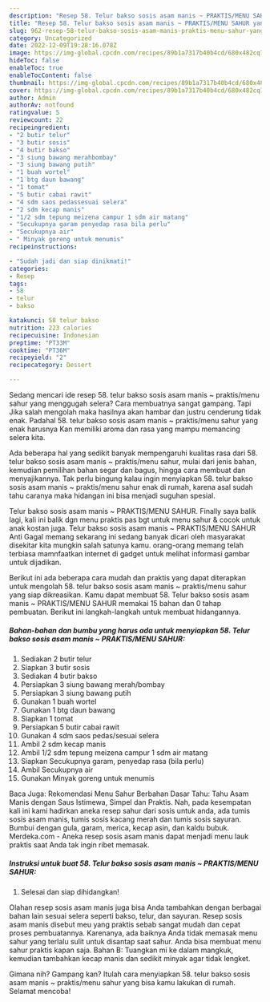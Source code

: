 ```yaml
---
description: "Resep 58. Telur bakso sosis asam manis ~ PRAKTIS/MENU SAHUR yang Sempurna, Buat Buka Puasa Lezat Sekali"
title: "Resep 58. Telur bakso sosis asam manis ~ PRAKTIS/MENU SAHUR yang Sempurna, Buat Buka Puasa Lezat Sekali"
slug: 962-resep-58-telur-bakso-sosis-asam-manis-praktis-menu-sahur-yang-sempurna-buat-buka-puasa-lezat-sekali
category: Uncategorized
date: 2022-12-09T19:28:16.078Z
image: https://img-global.cpcdn.com/recipes/89b1a7317b40b4cd/680x482cq70/58-telur-bakso-sosis-asam-manis-praktismenu-sahur-foto-resep-utama.jpg
hideToc: false
enableToc: true
enableTocContent: false
thumbnail: https://img-global.cpcdn.com/recipes/89b1a7317b40b4cd/680x482cq70/58-telur-bakso-sosis-asam-manis-praktismenu-sahur-foto-resep-utama.jpg
cover: https://img-global.cpcdn.com/recipes/89b1a7317b40b4cd/680x482cq70/58-telur-bakso-sosis-asam-manis-praktismenu-sahur-foto-resep-utama.jpg
author: Admin
authorAv: notfound
ratingvalue: 5
reviewcount: 22
recipeingredient:
- "2 butir telur"
- "3 butir sosis"
- "4 butir bakso"
- "3 siung bawang merahbombay"
- "3 siung bawang putih"
- "1 buah wortel"
- "1 btg daun bawang"
- "1 tomat"
- "5 butir cabai rawit"
- "4 sdm saos pedassesuai selera"
- "2 sdm kecap manis"
- "1/2 sdm tepung meizena campur 1 sdm air matang"
- "Secukupnya garam penyedap rasa bila perlu"
- "Secukupnya air"
- " Minyak goreng untuk menumis"
recipeinstructions:

- "Sudah jadi dan siap dinikmati!"
categories:
- Resep
tags:
- 58
- telur
- bakso

katakunci: 58 telur bakso 
nutrition: 223 calories
recipecuisine: Indonesian
preptime: "PT33M"
cooktime: "PT36M"
recipeyield: "2"
recipecategory: Dessert

---
```



Sedang mencari ide resep 58. telur bakso sosis asam manis ~ praktis/menu sahur yang menggugah selera? Cara membuatnya sangat gampang. Tapi Jika salah mengolah maka hasilnya akan hambar dan justru cenderung tidak enak. Padahal 58. telur bakso sosis asam manis ~ praktis/menu sahur yang enak harusnya Kan memiliki aroma dan rasa yang mampu memancing selera kita.


Ada beberapa hal yang sedikit banyak mempengaruhi kualitas rasa dari 58. telur bakso sosis asam manis ~ praktis/menu sahur, mulai dari jenis bahan, kemudian pemilihan bahan segar dan bagus, hingga cara membuat dan menyajikannya. Tak perlu bingung kalau ingin menyiapkan 58. telur bakso sosis asam manis ~ praktis/menu sahur enak di rumah, karena asal sudah tahu caranya maka hidangan ini bisa menjadi suguhan spesial.

Telur bakso sosis asam manis ~ PRAKTIS/MENU SAHUR. Finally saya balik lagi, kali ini balik dgn menu praktis pas bgt untuk menu sahur &amp; cocok untuk anak kostan juga. Telur bakso sosis asam manis ~ PRAKTIS/MENU SAHUR Anti Gagal memang sekarang ini sedang banyak dicari oleh masyarakat disekitar kita mungkin salah satunya kamu. orang-orang memang telah terbiasa mamnfaatkan internet di gadget untuk melihat informasi gambar untuk dijadikan.


Berikut ini ada beberapa cara mudah dan praktis yang dapat diterapkan untuk mengolah 58. telur bakso sosis asam manis ~ praktis/menu sahur yang siap dikreasikan. Kamu dapat membuat 58. Telur bakso sosis asam manis ~ PRAKTIS/MENU SAHUR memakai 15 bahan dan 0 tahap pembuatan. Berikut ini langkah-langkah untuk membuat hidangannya.

<!--inarticleads1-->

##### Bahan-bahan dan bumbu yang harus ada untuk menyiapkan 58. Telur bakso sosis asam manis ~ PRAKTIS/MENU SAHUR:

1. Sediakan 2 butir telur
1. Siapkan 3 butir sosis
1. Sediakan 4 butir bakso
1. Persiapkan 3 siung bawang merah/bombay
1. Persiapkan 3 siung bawang putih
1. Gunakan 1 buah wortel
1. Gunakan 1 btg daun bawang
1. Siapkan 1 tomat
1. Persiapkan 5 butir cabai rawit
1. Gunakan 4 sdm saos pedas/sesuai selera
1. Ambil 2 sdm kecap manis
1. Ambil 1/2 sdm tepung meizena campur 1 sdm air matang
1. Siapkan Secukupnya garam, penyedap rasa (bila perlu)
1. Ambil Secukupnya air
1. Gunakan  Minyak goreng untuk menumis


Baca Juga: Rekomendasi Menu Sahur Berbahan Dasar Tahu: Tahu Asam Manis dengan Saus Istimewa, Simpel dan Praktis. Nah, pada kesempatan kali ini kami hadirkan aneka resep sahur dari sosis untuk anda, ada tumis sosis asam manis, tumis sosis kacang merah dan tumis sosis sayuran. Bumbui dengan gula, garam, merica, kecap asin, dan kaldu bubuk. Merdeka.com - Aneka resep sosis asam manis dapat menjadi menu lauk praktis saat Anda tak ingin ribet memasak. 

<!--inarticleads2-->

##### Instruksi untuk buat 58. Telur bakso sosis asam manis ~ PRAKTIS/MENU SAHUR:


1. Selesai dan siap dihidangkan!

Olahan resep sosis asam manis juga bisa Anda tambahkan dengan berbagai bahan lain sesuai selera seperti bakso, telur, dan sayuran. Resep sosis asam manis disebut meu yang praktis sebab sangat mudah dan cepat proses pembuatannya. Karenanya, ada baiknya Anda tidak memasak menu sahur yang terlalu sulit untuk disantap saat sahur. Anda bisa membuat menu sahur praktis kapan saja. Bahan B: Tuangkan mi ke dalam mangkuk, kemudian tambahkan kecap manis dan sedikit minyak agar tidak lengket. 

Gimana nih? Gampang kan? Itulah cara menyiapkan 58. telur bakso sosis asam manis ~ praktis/menu sahur yang bisa kamu lakukan di rumah. Selamat mencoba!
